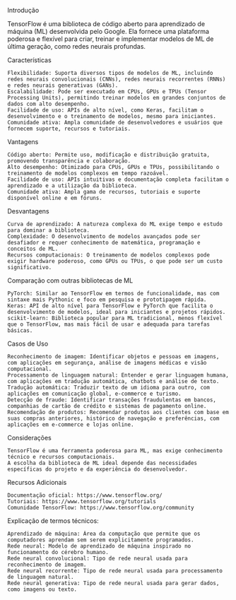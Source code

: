 Introdução

TensorFlow é uma biblioteca de código aberto para aprendizado de máquina (ML) desenvolvida pelo Google. Ela fornece uma plataforma poderosa e flexível para criar, treinar e implementar modelos de ML de última geração, como redes neurais profundas.

Características

    Flexibilidade: Suporta diversos tipos de modelos de ML, incluindo redes neurais convolucionais (CNNs), redes neurais recorrentes (RNNs) e redes neurais generativas (GANs).
    Escalabilidade: Pode ser executado em CPUs, GPUs e TPUs (Tensor Processing Units), permitindo treinar modelos em grandes conjuntos de dados com alto desempenho.
    Facilidade de uso: APIs de alto nível, como Keras, facilitam o desenvolvimento e o treinamento de modelos, mesmo para iniciantes.
    Comunidade ativa: Ampla comunidade de desenvolvedores e usuários que fornecem suporte, recursos e tutoriais.

Vantagens

    Código aberto: Permite uso, modificação e distribuição gratuita, promovendo transparência e colaboração.
    Alto desempenho: Otimizado para CPUs, GPUs e TPUs, possibilitando o treinamento de modelos complexos em tempo razoável.
    Facilidade de uso: APIs intuitivas e documentação completa facilitam o aprendizado e a utilização da biblioteca.
    Comunidade ativa: Ampla gama de recursos, tutoriais e suporte disponível online e em fóruns.

Desvantagens

    Curva de aprendizado: A natureza complexa do ML exige tempo e estudo para dominar a biblioteca.
    Complexidade: O desenvolvimento de modelos avançados pode ser desafiador e requer conhecimento de matemática, programação e conceitos de ML.
    Recursos computacionais: O treinamento de modelos complexos pode exigir hardware poderoso, como GPUs ou TPUs, o que pode ser um custo significativo.

Comparação com outras bibliotecas de ML

    PyTorch: Similar ao TensorFlow em termos de funcionalidade, mas com sintaxe mais Pythonic e foco em pesquisa e prototipagem rápida.
    Keras: API de alto nível para TensorFlow e PyTorch que facilita o desenvolvimento de modelos, ideal para iniciantes e projetos rápidos.
    scikit-learn: Biblioteca popular para ML tradicional, menos flexível que o TensorFlow, mas mais fácil de usar e adequada para tarefas básicas.

Casos de Uso

    Reconhecimento de imagem: Identificar objetos e pessoas em imagens, com aplicações em segurança, análise de imagens médicas e visão computacional.
    Processamento de linguagem natural: Entender e gerar linguagem humana, com aplicações em tradução automática, chatbots e análise de texto.
    Tradução automática: Traduzir texto de um idioma para outro, com aplicações em comunicação global, e-commerce e turismo.
    Detecção de fraude: Identificar transações fraudulentas em bancos, companhias de cartão de crédito e sistemas de pagamento online.
    Recomendação de produtos: Recomendar produtos aos clientes com base em suas compras anteriores, histórico de navegação e preferências, com aplicações em e-commerce e lojas online.

Considerações

    TensorFlow é uma ferramenta poderosa para ML, mas exige conhecimento técnico e recursos computacionais.
    A escolha da biblioteca de ML ideal depende das necessidades específicas do projeto e da experiência do desenvolvedor.

Recursos Adicionais

    Documentação oficial: https://www.tensorflow.org/
    Tutoriais: https://www.tensorflow.org/tutorials
    Comunidade TensorFlow: https://www.tensorflow.org/community

Explicação de termos técnicos:

    Aprendizado de máquina: Área da computação que permite que os computadores aprendam sem serem explicitamente programados.
    Rede neural: Modelo de aprendizado de máquina inspirado no funcionamento do cérebro humano.
    Rede neural convolucional: Tipo de rede neural usada para reconhecimento de imagem.
    Rede neural recorrente: Tipo de rede neural usada para processamento de linguagem natural.
    Rede neural generativa: Tipo de rede neural usada para gerar dados, como imagens ou texto.
